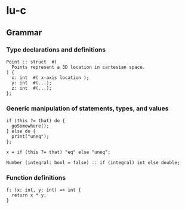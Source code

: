 # lu-c

## Grammar

### Type declarations and definitions

```
Point :: struct  #(
  Points represent a 3D location in cartesian space.
) {
  x: int  #( x-axis location );
  y: int  #(...);
  z: int  #(...);
};
```

### Generic manipulation of statements, types, and values

```
if (this ?= that) do {
  goSomewhere();
} else do {
  print("uneq");
};

x = if (this ?= that) "eq" else "uneq";

Number (integral: bool = false) :: if (integral) int else double;
```

### Function definitions

```
f: (x: int, y: int) => int {
  return x * y;
}
```
